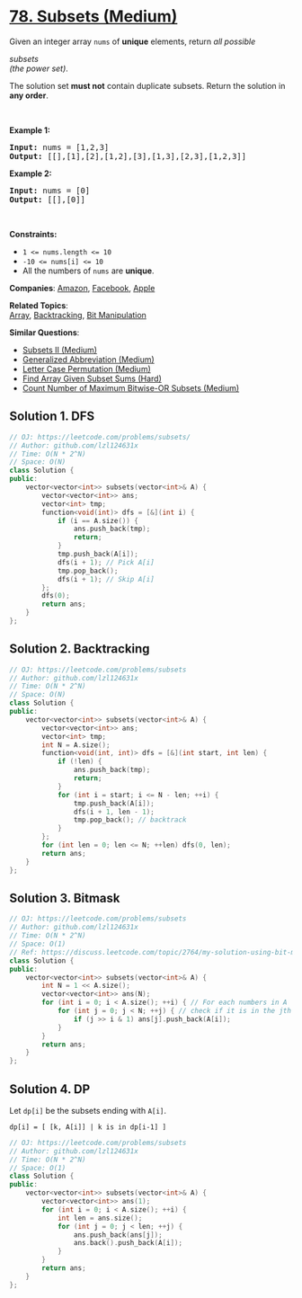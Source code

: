 # [78. Subsets (Medium)](https://leetcode.com/problems/subsets)

<p>Given an integer array <code>nums</code> of <strong>unique</strong> elements, return <em>all possible</em> <span data-keyword="subset" class=" cursor-pointer relative text-dark-blue-s text-sm"><div class="popover-wrapper inline-block" data-headlessui-state=""><div><div id="headlessui-popover-button-:r50:" aria-expanded="false" data-headlessui-state=""><em>subsets</em></div></div></div></span> <em>(the power set)</em>.</p>
<p>The solution set <strong>must not</strong> contain duplicate subsets. Return the solution in <strong>any order</strong>.</p>
<p>&nbsp;</p>
<p><strong class="example">Example 1:</strong></p>
<pre><strong>Input:</strong> nums = [1,2,3]
<strong>Output:</strong> [[],[1],[2],[1,2],[3],[1,3],[2,3],[1,2,3]]
</pre>
<p><strong class="example">Example 2:</strong></p>
<pre><strong>Input:</strong> nums = [0]
<strong>Output:</strong> [[],[0]]
</pre>
<p>&nbsp;</p>
<p><strong>Constraints:</strong></p>
<ul>
	<li><code>1 &lt;= nums.length &lt;= 10</code></li>
	<li><code>-10 &lt;= nums[i] &lt;= 10</code></li>
	<li>All the numbers of&nbsp;<code>nums</code> are <strong>unique</strong>.</li>
</ul>

**Companies**:
[Amazon](https://leetcode.com/company/amazon), [Facebook](https://leetcode.com/company/facebook), [Apple](https://leetcode.com/company/apple)

**Related Topics**:  
[Array](https://leetcode.com/tag/array/), [Backtracking](https://leetcode.com/tag/backtracking/), [Bit Manipulation](https://leetcode.com/tag/bit-manipulation/)

**Similar Questions**:
* [Subsets II (Medium)](https://leetcode.com/problems/subsets-ii/)
* [Generalized Abbreviation (Medium)](https://leetcode.com/problems/generalized-abbreviation/)
* [Letter Case Permutation (Medium)](https://leetcode.com/problems/letter-case-permutation/)
* [Find Array Given Subset Sums (Hard)](https://leetcode.com/problems/find-array-given-subset-sums/)
* [Count Number of Maximum Bitwise-OR Subsets (Medium)](https://leetcode.com/problems/count-number-of-maximum-bitwise-or-subsets/)

## Solution 1. DFS

```cpp
// OJ: https://leetcode.com/problems/subsets/
// Author: github.com/lzl124631x
// Time: O(N * 2^N)
// Space: O(N)
class Solution {
public:
    vector<vector<int>> subsets(vector<int>& A) {
        vector<vector<int>> ans;
        vector<int> tmp;
        function<void(int)> dfs = [&](int i) {
            if (i == A.size()) {
                ans.push_back(tmp);
                return;
            }
            tmp.push_back(A[i]);
            dfs(i + 1); // Pick A[i]
            tmp.pop_back();
            dfs(i + 1); // Skip A[i]
        };
        dfs(0);
        return ans;
    }
};
```

## Solution 2. Backtracking

```cpp
// OJ: https://leetcode.com/problems/subsets
// Author: github.com/lzl124631x
// Time: O(N * 2^N)
// Space: O(N)
class Solution {
public:
    vector<vector<int>> subsets(vector<int>& A) {
        vector<vector<int>> ans;
        vector<int> tmp;
        int N = A.size();
        function<void(int, int)> dfs = [&](int start, int len) {
            if (!len) {
                ans.push_back(tmp);
                return;
            }
            for (int i = start; i <= N - len; ++i) {
                tmp.push_back(A[i]);
                dfs(i + 1, len - 1);
                tmp.pop_back(); // backtrack
            }
        };
        for (int len = 0; len <= N; ++len) dfs(0, len);
        return ans;
    }
};
```

## Solution 3. Bitmask

```cpp
// OJ: https://leetcode.com/problems/subsets
// Author: github.com/lzl124631x
// Time: O(N * 2^N)
// Space: O(1)
// Ref: https://discuss.leetcode.com/topic/2764/my-solution-using-bit-manipulation
class Solution {
public:
    vector<vector<int>> subsets(vector<int>& A) {
        int N = 1 << A.size();
        vector<vector<int>> ans(N);
        for (int i = 0; i < A.size(); ++i) { // For each numbers in A
            for (int j = 0; j < N; ++j) { // check if it is in the jth subset in the output
                if (j >> i & 1) ans[j].push_back(A[i]);
            }
        }
        return ans;
    }
};
```

## Solution 4. DP

Let `dp[i]` be the subsets ending with `A[i]`.

```
dp[i] = [ [k, A[i]] | k is in dp[i-1] ]
```

```cpp
// OJ: https://leetcode.com/problems/subsets
// Author: github.com/lzl124631x
// Time: O(N * 2^N)
// Space: O(1)
class Solution {
public:
    vector<vector<int>> subsets(vector<int>& A) {
        vector<vector<int>> ans(1);
        for (int i = 0; i < A.size(); ++i) {
            int len = ans.size();
            for (int j = 0; j < len; ++j) {
                ans.push_back(ans[j]);
                ans.back().push_back(A[i]);
            }
        }
        return ans;
    }
};
```
